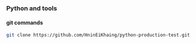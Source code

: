 ### Python and tools

#### git commands

```bash
git clone https://github.com/HninEiKhaing/python-production-test.git

```
